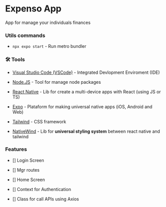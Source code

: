 # Expenso App

App for manage your individuals finances

### Utils commands

- `npx expo start` - Run metro bundler

### 🛠️ Tools

- [Visual Studio Code (VSCode)](https://code.visualstudio.com/) - Integrated Devlopment Enviroment (IDE)

- [Node.JS](https://nodejs.org/en) - Tool for manage node packages

- [React Native](https://reactnative.dev/) - Lib for create a multi-device apps with React (using JS or TS)

- [Expo](https://expo.dev/) - Plataform for making universal native apps (iOS, Android and Web)

- [Tailwind](https://tailwindcss.com/) - CSS framework

- [NativeWind](https://www.nativewind.dev/quick-starts/expo) - Lib for **universal styling system** between react native and tailwind

### Features

- [] Login Screen

- [] Mgr routes

- [] Home Screen

- [] Context for Authentication

- [] Class for call APIs using Axios
